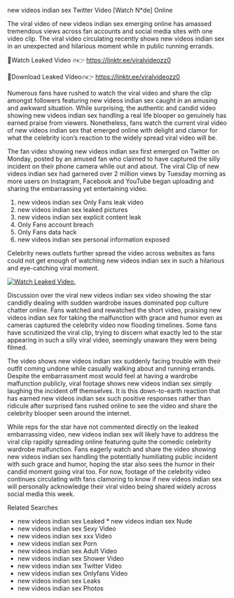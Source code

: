 ﻿new videos indian sex Twitter Video [Watch N*de] Online

The viral video of ﻿new videos indian sex emerging online has amassed tremendous views across fan accounts and social media sites with one video clip. The viral video circulating recently shows ﻿new videos indian sex in an unexpected and hilarious moment while in public running errands. 

🔴Watch Leaked Video 🔥👉  https://linktr.ee/viralvideozz0 

🔴Download Leaked Video🔥👉  https://linktr.ee/viralvideozz0 

Numerous fans have rushed to watch the viral video and share the clip amongst followers featuring ﻿new videos indian sex caught in an amusing and awkward situation. While surprising, the authentic and candid video showing ﻿new videos indian sex handling a real life blooper so genuinely has earned praise from viewers. Nonetheless, fans watch the current viral video of ﻿new videos indian sex that emerged online with delight and clamor for what the celebrity icon’s reaction to the widely spread viral video will be.

The fan video showing ﻿new videos indian sex first emerged on Twitter on Monday, posted by an amused fan who claimed to have captured the silly incident on their phone camera while out and about. The viral Clip of ﻿new videos indian sex had garnered over 2 million views by Tuesday morning as more users on Instagram, Facebook and YouTube began uploading and sharing the embarrassing yet entertaining video. 

1. ﻿new videos indian sex Only Fans leak video
2. ﻿new videos indian sex leaked pictures
3. ﻿new videos indian sex explicit content leak
4. Only Fans account breach
5. Only Fans data hack
6. ﻿new videos indian sex personal information exposed

Celebrity news outlets further spread the video across websites as fans could not get enough of watching ﻿new videos indian sex in such a hilarious and eye-catching viral moment. 

[![Watch Leaked Video.](https://miro.medium.com/v2/resize:fit:828/format:webp/1*cilzJN44JGOrTw9NJCrNHA.gif "Watch Leaked Video")](https://linktr.ee/viralvideozz0)

Discussion over the viral ﻿new videos indian sex video showing the star candidly dealing with sudden wardrobe issues dominated pop culture chatter online. Fans watched and rewatched the short video, praising ﻿new videos indian sex for taking the malfunction with grace and humor even as cameras captured the celebrity video now flooding timelines. Some fans have scrutinized the viral clip, trying to discern what exactly led to the star appearing in such a silly viral video, seemingly unaware they were being filmed.

The video shows ﻿new videos indian sex suddenly facing trouble with their outfit coming undone while casually walking about and running errands. Despite the embarrassment most would feel at having a wardrobe malfunction publicly, viral footage shows ﻿new videos indian sex simply laughing the incident off themselves. It is this down-to-earth reaction that has earned ﻿new videos indian sex such positive responses rather than ridicule after surprised fans rushed online to see the video and share the celebrity blooper seen around the internet.  

While reps for the star have not commented directly on the leaked embarrassing video, ﻿new videos indian sex will likely have to address the viral clip rapidly spreading online featuring quite the comedic celebrity wardrobe malfunction. Fans eagerly watch and share the video showing ﻿new videos indian sex handling the potentially humiliating public incident with such grace and humor, hoping the star also sees the humor in their candid moment going viral too. For now, footage of the celebrity video continues circulating with fans clamoring to know if ﻿new videos indian sex will personally acknowledge their viral video being shared widely across social media this week.

Related Searches
* ﻿new videos indian sex Leaked
﻿* new videos indian sex Nude
* ﻿new videos indian sex Sexy Video
* ﻿new videos indian sex xxx Video
* ﻿new videos indian sex Porn
* ﻿new videos indian sex Adult Video
* ﻿new videos indian sex Shower Video
* ﻿new videos indian sex Twitter Video
* ﻿new videos indian sex Onlyfans Video
* ﻿new videos indian sex Leaks
* ﻿new videos indian sex Photos